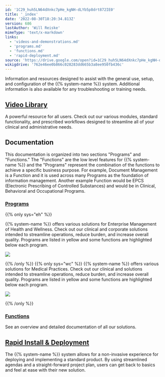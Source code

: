 ```yaml
---
id: '1C29_huh5LN64dXnkc7pHe_kgNH-dLYb5p8drt872IE0'
title: '_index'
date: '2022-08-30T18:20:34.813Z'
version: 686
lastAuthor: 'Will Reiske'
mimeType: 'text/x-markdown'
links:
  - 'videos-and-demonstrations.md'
  - 'programs.md'
  - 'functions.md'
  - 'rapid-deployment.md'
source: 'https://drive.google.com/open?id=1C29_huh5LN64dXnkc7pHe_kgNH-dLYb5p8drt872IE0'
wikigdrive: '762e46ee0b866c028283dd665b3a8ee950fb436c'
---
```

Information and resources designed to assist with the general use, setup, and configuration of the {{% system-name %}} system. Additional information is also available for any troubleshooting or training needs.

## [Video Library](videos-and-demonstrations.md)

A powerful resource for all users. Check out our various modules, standard functionality, and prescribed workflows designed to streamline all of your clinical and administrative needs.

## Documentation

This documentation is organized into two sections "Programs" and "Functions."  The "Functions" are the low level features for {{% system-name %}} and the "Programs" represent the combination of the functions to achieve a specific business purpose.  For example, Document Management is a Function and it is used across many Programs as the foundation of information management.  Another example Function would be EPCS (Electronic Prescribing of Controlled Substances) and would be in Clinical, Behavioral and Occupational Programs.

### [Programs](programs.md)

{{% only sys="eh" %}}

{{% system-name %}} offers various solutions for Enterprise Management of Health and Wellness. Check out our clinical and corporate solutions intended to streamline operations, reduce burden, and increase overall quality.  Programs are listed in yellow and some functions are highlighted below each program.


![](../_index.assets/1000020100000482000002ED513C81A8CD64A018.png)


{{% /only %}}
{{% only sys="wc" %}}
{{% system-name %}} offers various solutions for Medical Practices. Check out our clinical and solutions intended to streamline operations, reduce burden, and increase overall quality.  Programs are listed in yellow and some functions are highlighted below each program.


![](../_index.assets/100002010000029B00000213B32210E0A9A47A79.png)

{{% /only %}}


### [Functions](functions.md)

See an overview and detailed documentation of all our solutions.


## [Rapid Install & Deployment](rapid-deployment.md)

The {{% system-name %}} system allows for a non-invasive experience for deploying and implementing a standard product. By using streamlined agendas and a straight-forward project plan, users can get back to basics and feel at ease with their new solution.

